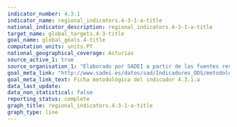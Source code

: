 ```yaml
---
indicator_number: 4.3.1
indicator_name: regional_indicators.4-3-1-a-title
national_indicator_description: regional_indicators.4-3-1-a-title
target_name: global_targets.4-3-title
goal_name: global_goals.4-title
computation_units: units.PT
national_geographical_coverage: Asturias
source_active_1: true
source_organisation_1: "Elaborado por SADEI a partir de las fuentes reseñadas en las fichas metodológicas."
goal_meta_link: "http://www.sadei.es/datos/sad/Indicadores_ODS/metodologia/4.3.1.a.pdf"
goal_meta_link_text: Ficha metodológica del indicador 4.3.1.a
data_last_update:  
data_non_statistical: false
reporting_status: complete
graph_title: regional_indicators.4-3-1-a-title
graph_type: line
---
```

